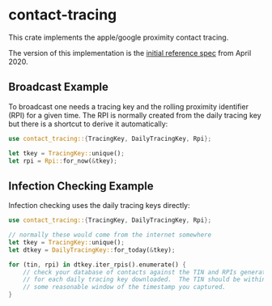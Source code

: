 # contact-tracing

This crate implements the apple/google proximity contact tracing.

The version of this implementation is the [initial reference
spec](https://covid19-static.cdn-apple.com/applications/covid19/current/static/contact-tracing/pdf/ContactTracing-CryptographySpecification.pdf)
from April 2020.

## Broadcast Example

To broadcast one needs a tracing key and the rolling proximity identifier
(RPI) for a given time.  The RPI is normally created from the daily tracing
key but there is a shortcut to derive it automatically:

```rust
use contact_tracing::{TracingKey, DailyTracingKey, Rpi};

let tkey = TracingKey::unique();
let rpi = Rpi::for_now(&tkey);
```

## Infection Checking Example

Infection checking uses the daily tracing keys directly:

```rust
use contact_tracing::{TracingKey, DailyTracingKey, Rpi};

// normally these would come from the internet somewhere
let tkey = TracingKey::unique();
let dtkey = DailyTracingKey::for_today(&tkey);

for (tin, rpi) in dtkey.iter_rpis().enumerate() {
    // check your database of contacts against the TIN and RPIs generated
    // for each daily tracing key downloaded.  The TIN should be within
    // some reasonable window of the timestamp you captured.
}
```
